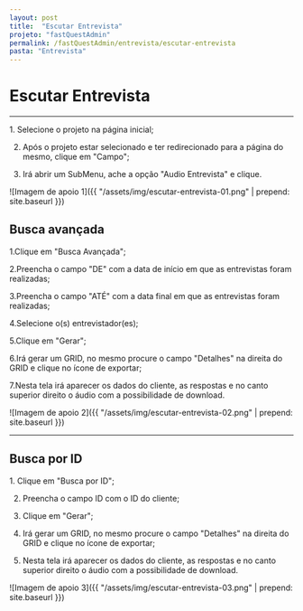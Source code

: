 ```yaml
---
layout: post
title:  "Escutar Entrevista"
projeto: "fastQuestAdmin"
permalink: /fastQuestAdmin/entrevista/escutar-entrevista
pasta: "Entrevista"
---
```

# Escutar Entrevista

----

<div class="row" markdown="1">
<div class="6u 12u$(small)" markdown="1">
1. Selecione o projeto na página inicial;

2. Após o projeto estar selecionado e ter redirecionado para a página do mesmo, clique em "Campo";

3. Irá abrir um SubMenu, ache a opção "Audio Entrevista" e clique.
</div>
<div class="6u 12u$(small)" markdown="1">
![Imagem de apoio 1]({{ "/assets/img/escutar-entrevista-01.png" | prepend: site.baseurl }})
</div>                               
</div>

## Busca avançada
1.Clique em "Busca Avançada";

2.Preencha o campo "DE" com a data de início em que as entrevistas foram realizadas;

3.Preencha o campo "ATÉ" com a data final em que as entrevistas foram realizadas;

4.Selecione o(s) entrevistador(es);

5.Clique em "Gerar";

6.Irá gerar um GRID, no mesmo procure o campo "Detalhes" na direita do GRID e clique no ícone de exportar;

7.Nesta tela irá aparecer os dados do cliente, as respostas e no canto superior direito o áudio com a possibilidade de download.

![Imagem de apoio 2]({{ "/assets/img/escutar-entrevista-02.png" | prepend: site.baseurl }})


----

## Busca por ID

<div class="row" markdown="1">
<div class="6u 12u$(small)" markdown="1">
1. Clique em "Busca por ID";

2. Preencha o campo ID com o ID do cliente;

3. Clique em "Gerar";

4. Irá gerar um GRID, no mesmo procure o campo "Detalhes" na direita do GRID e clique no ícone de exportar;

5. Nesta tela irá aparecer os dados do cliente, as respostas e no canto superior direito o áudio com a possibilidade de download.
</div>
<div class="6u 12u$(small)" markdown="1">
![Imagem de apoio 3]({{ "/assets/img/escutar-entrevista-03.png" | prepend: site.baseurl }})
</div>                               
</div>
